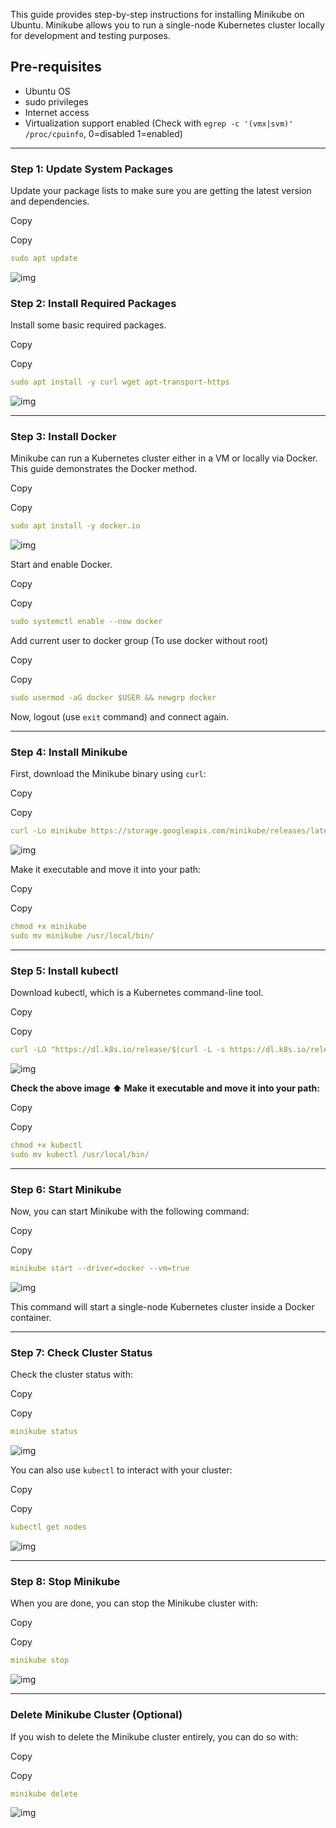 This guide provides step-by-step instructions for installing Minikube on Ubuntu. Minikube allows you to run a single-node Kubernetes cluster locally for development and testing purposes.

## Pre-requisites

- Ubuntu OS
- sudo privileges
- Internet access
- Virtualization support enabled (Check with `egrep -c '(vmx|svm)' /proc/cpuinfo`, 0=disabled 1=enabled)

------

### Step 1: Update System Packages

Update your package lists to make sure you are getting the latest version and dependencies.

Copy

Copy

```yaml
sudo apt update
```

![img](https://cdn.hashnode.com/res/hashnode/image/upload/v1723507879924/d5a3282a-8981-4bb1-92b5-1e8defd0a568.png?auto=compress,format&format=webp)

### Step 2: Install Required Packages

Install some basic required packages.

Copy

Copy

```yaml
sudo apt install -y curl wget apt-transport-https
```

![img](https://cdn.hashnode.com/res/hashnode/image/upload/v1723507948126/1ae09a1b-d90c-4765-9b52-037a55b87c81.png?auto=compress,format&format=webp)

------

### Step 3: Install Docker

Minikube can run a Kubernetes cluster either in a VM or locally via Docker. This guide demonstrates the Docker method.

Copy

Copy

```yaml
sudo apt install -y docker.io
```

![img](https://cdn.hashnode.com/res/hashnode/image/upload/v1723507977655/c3e23a31-b2ca-4fdb-bdd2-b84d63b2bbf4.png?auto=compress,format&format=webp)

Start and enable Docker.

Copy

Copy

```yaml
sudo systemctl enable --now docker
```

Add current user to docker group (To use docker without root)

Copy

Copy

```yaml
sudo usermod -aG docker $USER && newgrp docker
```

Now, logout (use `exit` command) and connect again.

------

### Step 4: Install Minikube

First, download the Minikube binary using `curl`:

Copy

Copy

```yaml
curl -Lo minikube https://storage.googleapis.com/minikube/releases/latest/minikube-linux-amd64
```

![img](https://cdn.hashnode.com/res/hashnode/image/upload/v1723508030927/d974a788-8044-45a8-ab73-534a8ab34d8f.png?auto=compress,format&format=webp)

Make it executable and move it into your path:

Copy

Copy

```yaml
chmod +x minikube
sudo mv minikube /usr/local/bin/
```

------

### Step 5: Install kubectl

Download kubectl, which is a Kubernetes command-line tool.

Copy

Copy

```yaml
curl -LO "https://dl.k8s.io/release/$(curl -L -s https://dl.k8s.io/release/stable.txt)/bin/linux/amd64/kubectl"
```

![img](https://cdn.hashnode.com/res/hashnode/image/upload/v1723508086502/2ab0ca76-6919-4dc9-a1d7-301f7ce95e6b.png?auto=compress,format&format=webp)

**Check the above image ⬆️ Make it executable and move it into your path:**

Copy

Copy

```yaml
chmod +x kubectl
sudo mv kubectl /usr/local/bin/
```

------

### Step 6: Start Minikube

Now, you can start Minikube with the following command:

Copy

Copy

```yaml
minikube start --driver=docker --vm=true
```

![img](https://cdn.hashnode.com/res/hashnode/image/upload/v1723508374217/e10318c2-a6e2-4726-b4d8-d3fee54e90bc.png?auto=compress,format&format=webp)

This command will start a single-node Kubernetes cluster inside a Docker container.

------

### Step 7: Check Cluster Status

Check the cluster status with:

Copy

Copy

```yaml
minikube status
```

![img](https://cdn.hashnode.com/res/hashnode/image/upload/v1723508400459/cb6e303f-a0cb-4f64-a185-08ee01cb429f.png?auto=compress,format&format=webp)

You can also use `kubectl` to interact with your cluster:

Copy

Copy

```yaml
kubectl get nodes
```

![img](https://cdn.hashnode.com/res/hashnode/image/upload/v1723508419796/2b0fd8c9-7bd0-449e-bbed-5284a92d2624.png?auto=compress,format&format=webp)

------

### Step 8: Stop Minikube

When you are done, you can stop the Minikube cluster with:

Copy

Copy

```yaml
minikube stop
```

![img](https://cdn.hashnode.com/res/hashnode/image/upload/v1723508454905/9ff3a9b0-1cf8-4958-b123-768f3f492136.png?auto=compress,format&format=webp)

------

### Delete Minikube Cluster (Optional)

If you wish to delete the Minikube cluster entirely, you can do so with:

Copy

Copy

```yaml
minikube delete
```

![img](https://cdn.hashnode.com/res/hashnode/image/upload/v1723508479450/f11787c8-9f7a-40b3-bc95-7c41e2f58f05.png?auto=compress,format&format=webp)